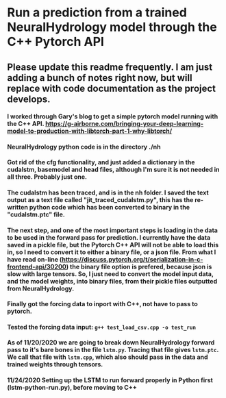# Run a prediction from a trained NeuralHydrology model through the C++ Pytorch API

## Please update this readme frequently. I am just adding a bunch of notes right now, but will replace with code documentation as the project develops.

#### I worked through Gary's blog to get a simple pytorch model running with the C++ API. https://g-airborne.com/bringing-your-deep-learning-model-to-production-with-libtorch-part-1-why-libtorch/

#### NeuralHydrology python code is in the directory ./nh

#### Got rid of the cfg functionality, and just added a dictionary in the cudalstm, basemodel and head files, although I'm sure it is not needed in all three. Probably just one.

#### The cudalstm has been traced, and is in the nh folder. I saved the text output as a text file called "jit_traced_cudalstm.py", this has the re-written python code which has been converted to binary in the "cudalstm.ptc" file.

#### The next step, and one of the most important steps is loading in the data to be used in the forward pass for prediction. I currently have the data saved in a pickle file, but the Pytorch C++ API will not be able to load this in, so I need to convert it to either a binary file, or a json file. From what I have read on-line (https://discuss.pytorch.org/t/serialization-in-c-frontend-api/30200) the binary file option is prefered, because json is slow with large tensors. So, I just need to convert the model input data, and the model weights, into binary files, from their pickle files outputted from NeuralHydrology.

#### Finally got the forcing data to inport with C++, not have to pass to pytorch.

#### Tested the forcing data input: `g++ test_load_csv.cpp -o test_run`

#### As of 11/20/2020 we are going to break down NeuralHydrology forward pass to it's bare bones in the file `lstm.py`. Tracing that file gives `lstm.ptc`. We call that file with `lstm.cpp`, which also should pass in the data and trained weights through tensors.

#### 11/24/2020 Setting up the LSTM to run forward properly in Python first (lstm-python-run.py), before moving to C++
